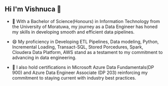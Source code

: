 ## Hi I'm Vishnuca 👋

<!--
**VishnucaS/VishnucaS** is a ✨ _special_ ✨ repository because its `README.md` (this file) appears on your GitHub profile.

Here are some ideas to get you started:

- 🔭 I’m currently working on ...
- 🌱 I’m currently learning ...
- 👯 I’m looking to collaborate on ...
- 🤔 I’m looking for help with ...
- 💬 Ask me about ...
- 📫 How to reach me: ...
- 😄 Pronouns: ...
- ⚡ Fun fact: ...
-->

- 👯 With a Bachelor of Science(Honours) in Information Technology from the University of Moratuwa, my journey as a Data Engineer has honed my skills in developing smooth and efficient data pipelines.

- 😄 My proficiency in Developing ETL Pipelines, Data modeling, Python, Incremental Loading, Transact-SQL, Stored Porcedures, Spark, Cloudera Data Platform, AWS stand as a testament to my commitment to advancing in data engineering.

- 🌱 I also hold certifications in Microsoft Azure Data Fundamentals(DP 900) and Azure Data Engineer Associate (DP 203) reinforcing my commitment to staying current with industry best practices.
